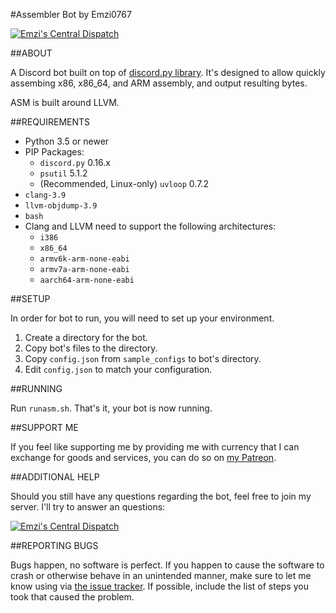 #Assembler Bot by Emzi0767

[![Emzi's Central Dispatch](https://discordapp.com/api/guilds/207879549394878464/widget.png)](https://discord.gg/rGKrJDR)

##ABOUT

A Discord bot built on top of [discord.py library](https://github.com/Rapptz/discord.py/). It's designed to allow quickly assembing x86, x86_64, and ARM assembly, and output resulting bytes.

ASM is built around LLVM.

##REQUIREMENTS

* Python 3.5 or newer
* PIP Packages:
   * `discord.py` 0.16.x
   * `psutil` 5.1.2
   * (Recommended, Linux-only) `uvloop` 0.7.2
* `clang-3.9`
* `llvm-objdump-3.9`
* `bash`
* Clang and LLVM need to support the following architectures:
   * `i386`
   * `x86_64`
   * `armv6k-arm-none-eabi`
   * `armv7a-arm-none-eabi`
   * `aarch64-arm-none-eabi`

##SETUP

In order for bot to run, you will need to set up your environment. 

1. Create a directory for the bot.
2. Copy bot's files to the directory.
3. Copy `config.json` from `sample_configs` to bot's directory.
4. Edit `config.json` to match your configuration.

##RUNNING

Run `runasm.sh`. That's it, your bot is now running.

##SUPPORT ME

If you feel like supporting me by providing me with currency that I can exchange for goods and services, you can do so on [my Patreon](https://www.patreon.com/emzi0767).

##ADDITIONAL HELP

Should you still have any questions regarding the bot, feel free to join my server. I'll try to answer an questions:

[![Emzi's Central Dispatch](https://discordapp.com/api/guilds/207879549394878464/embed.png?style=banner1)](https://discord.gg/rGKrJDR)

##REPORTING BUGS

Bugs happen, no software is perfect. If you happen to cause the software to crash or otherwise behave in an unintended manner, make sure to let me know using via [the issue tracker](https://github.com/Emzi0767/Discord-ASM-Bot/issues). If possible, include the list of steps you took that caused the problem.